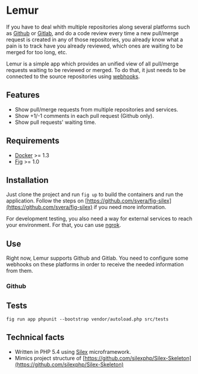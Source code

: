 # Lemur

If you have to deal whith multiple repositories along several platforms such
as [Github](https://github.com) or [Gitlab](https://about.gitlab.com), 
and do a code review every time a new pull/merge request
is created in any of those repositories, you already know what a pain is to track
have you already reviewed, which ones are waiting to be merged for too long, etc.

Lemur is a simple app which provides an unified view of all pull/merge requests
waiting to be reviewed or merged. To do that, it just needs to be connected to the
source repositories using [webhooks](https://developer.github.com/webhooks/).

## Features

* Show pull/merge requests from multiple repositories and services.
* Show +1/-1 comments in each pull request (Github only).
* Show pull requests' waiting time.

## Requirements

* [Docker](http://docker.com) >= 1.3
* [Fig](http://fig.sh) >= 1.0

## Installation

Just clone the project and run ```fig up``` to build the containers and run the
application. Follow the steps on [https://github.com/svera/fig-silex](https://github.com/svera/fig-silex) if you need more information.

For development testing, you also need a way for external services to reach
your environment. For that, you can use [ngrok](https://ngrok.com/).

## Use

Right now, Lemur supports Github and Gitlab. You need to configure some webhooks
on these platforms in order to receive the needed information from them.

### Github

## Tests

```fig run app phpunit --bootstrap vendor/autoload.php src/tests```

## Technical facts

* Written in PHP 5.4 using [Silex]() microframework.
* Mimics project structure of [https://github.com/silexphp/Silex-Skeleton](https://github.com/silexphp/Silex-Skeleton)